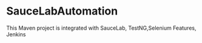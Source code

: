 # SauceLabAutomation
This Maven project is integrated with SauceLab, TestNG,Selenium Features, Jenkins
